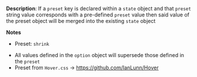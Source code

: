 __Description__: If a `preset` key is declared within a `state` object and that `preset` string value corresponds with a pre-defined `preset` value then said value of the preset object will be merged into the existing `state` object

__Notes__

+ Preset: `shrink`
- All values defined in the `option` object will supersede those defined in the `preset`
- Preset from `Hover.css` -> https://github.com/IanLunn/Hover